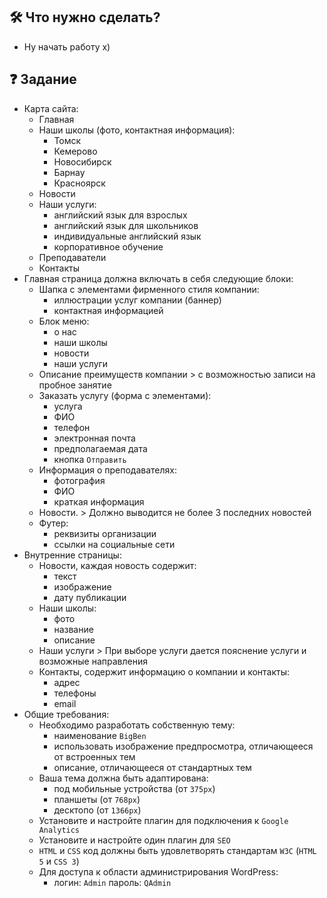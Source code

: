 ## :hammer_and_wrench: Что нужно сделать?
* Ну начать работу x)

## :question: Задание
* Карта сайта:
  * Главная
  * Наши школы (фото, контактная информация):
    * Томск
    * Кемерово
    * Новосибирск
    * Барнау
    * Красноярск
  * Новости
  * Наши услуги:
    * английский язык для взрослых
    * английский язык для школьников
    * индивидуальные английский язык
    * корпоративное обучение
  * Преподаватели
  * Контакты
* Главная страница должна включать в себя следующие блоки:
  * Шапка с элементами фирменного стиля компании:
    * иллюстрации услуг компании (баннер)
    * контактная информацией
  * Блок меню:
    * о нас
    * наши школы
    * новости
    * наши услуги
  * Описание преимуществ компании > с возможностью записи на пробное занятие
  * Заказать услугу (форма с элементами):
    * услуга
    * ФИО
    * телефон
    * электронная почта
    * предполагаемая дата
    * кнопка ```Отправить```
  * Информация о преподавателях:
    * фотография
    * ФИО
    * краткая информация
  * Новости. > Должно выводится не более 3 последних новостей
  * Футер:
    * реквизиты организации
    * ссылки на социальные сети
* Внутренние страницы:
  * Новости, каждая новость содержит: 
    * текст
    * изображение
    * дату публикации
  * Наши школы:
    * фото
    * название
    * описание
  * Наши услуги > При выборе услуги дается пояснение услуги и возможные направления
  * Контакты, cодержит информацию о компании и контакты:
    * адрес
    * телефоны
    * email
* Общие требования:
  * Необходимо разработать собственную тему:
    * наименование ```BigBen```
    * использовать изображение предпросмотра, отличающееся от встроенных тем
    * описание, отличающееся от стандартных тем
  * Ваша тема должна быть адаптирована:
    * под мобильные устройства (от ```375px```)
    * планшеты (от ```768px```)
    * десктопо (от ```1366px```) 
  * Установите и настройте плагин для подключения к ```Google Analytics```
  * Установите и настройте один плагин для ```SEO```
  * ```HTML``` и ```CSS``` код должны быть удовлетворять стандартам ```W3C``` (```HTML 5``` и ```CSS 3```)
  * Для доступа к области администрирования WordPress: 
    * логин: ```Admin``` пароль: ```QAdmin```


